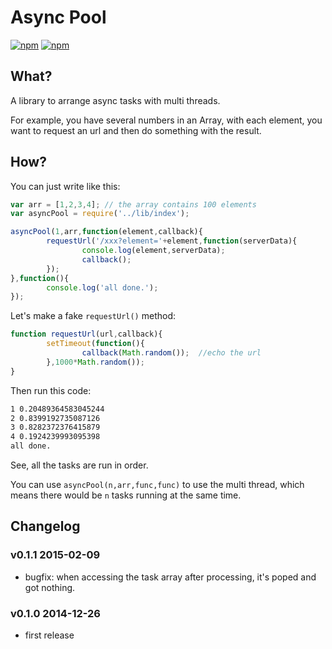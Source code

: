 # Async Pool

[![npm](http://img.shields.io/npm/v/asyncpool.svg)](https://www.npmjs.com/package/asyncpool)
[![npm](http://img.shields.io/npm/l/asyncpool.svg)](https://www.npmjs.com/package/asyncpool)

## What?

A library to arrange async tasks with multi threads.

For example, you have several numbers in an Array, with each element, you want to request an url and then do something with the result.

## How?

You can just write like this:

```javascript
var arr = [1,2,3,4]; // the array contains 100 elements
var asyncPool = require('../lib/index');

asyncPool(1,arr,function(element,callback){
        requestUrl('/xxx?element='+element,function(serverData){
                console.log(element,serverData);
                callback();
        });
},function(){
        console.log('all done.');
});
```

Let's make a fake `requestUrl()` method:

```javascript
function requestUrl(url,callback){
        setTimeout(function(){
                callback(Math.random());  //echo the url
        },1000*Math.random());
}
```

Then run this code:

```bash
1 0.20489364583045244
2 0.8399192735087126
3 0.8282372376415879
4 0.1924239993095398
all done.
```

See, all the tasks are run in order.

You can use `asyncPool(n,arr,func,func)` to use the multi thread, which means there would be `n` tasks running at the same time.

## Changelog

### v0.1.1 2015-02-09

- bugfix: when accessing the task array after processing, it's poped and got nothing.

### v0.1.0 2014-12-26

- first release
